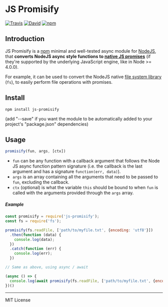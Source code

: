 # JS Promisify

[![Travis](https://img.shields.io/travis/pensierinmusica/js-promisify.svg)](https://travis-ci.com/pensierinmusica/js-promisify)
[![David](https://img.shields.io/david/pensierinmusica/js-promisify.svg)](https://www.npmjs.com/package/js-promisify)
[![npm](https://img.shields.io/npm/v/js-promisify.svg)](https://www.npmjs.com/package/js-promisify)

## Introduction

JS Promisify is a [npm](http://npmjs.org) minimal and well-tested async module for [NodeJS](http://nodejs.org/), that **converts NodeJS async style functions to [native JS promises](http://www.html5rocks.com/en/tutorials/es6/promises/)** (if they're supported by the underlying JavaScript engine, like in Node >= 4.0.0).

For example, it can be used to convert the NodeJS native [file system library](https://nodejs.org/api/fs.html) (`fs`), to easily perform file operations with promises.

## Install

`npm install js-promisify`

(add "--save" if you want the module to be automatically added to your project's "package.json" dependencies)


## Usage

```js
promisify(fun, args, [ctx])
```

- `fun` can be any function with a callback argument that follows the Node JS async function pattern signature (i.e. the callback is the last argument and has a signature `function(err, data)`).
- `args` is an array containing all the arguments that need to be passed to `fun`, excluding the callback.
- `ctx` (optional) is what the variable `this` should be bound to when `fun` is called with the arguments provided through the `args` array.

##### Example
```js
const promisify = require('js-promisify');
const fs = require('fs');

promisify(fs.readFile, ['path/to/myfile.txt', {encoding: 'utf8'}])
  .then(function (data) {
    console.log(data);
  })
  .catch(function (err) {
    console.log(err);
  })

// Same as above, using async / await

(async () => {
  console.log(await promisify(fs.readFile, ['path/to/myfile.txt', {encoding: 'utf8'}]))
})()
```

***

MIT License
